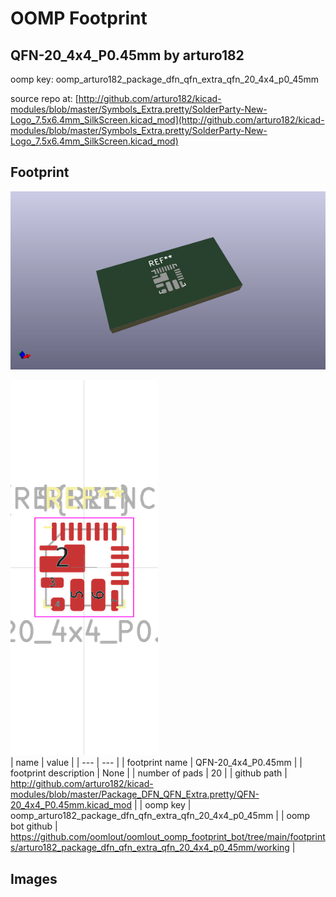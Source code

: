 # OOMP Footprint  
## QFN-20_4x4_P0.45mm  by arturo182  
  
oomp key: oomp_arturo182_package_dfn_qfn_extra_qfn_20_4x4_p0_45mm  
  
source repo at: [http://github.com/arturo182/kicad-modules/blob/master/Symbols_Extra.pretty/SolderParty-New-Logo_7.5x6.4mm_SilkScreen.kicad_mod](http://github.com/arturo182/kicad-modules/blob/master/Symbols_Extra.pretty/SolderParty-New-Logo_7.5x6.4mm_SilkScreen.kicad_mod)  
## Footprint  
  
[![working_kicad_pcb_3d.png](working_kicad_pcb_3d_600.png)](working_kicad_pcb_3d.png)  
  
[![working.png](working_600.png)](working.png)  
| name | value | 
| --- | --- | 
| footprint name | QFN-20_4x4_P0.45mm | 
| footprint description | None | 
| number of pads | 20 | 
| github path | http://github.com/arturo182/kicad-modules/blob/master/Package_DFN_QFN_Extra.pretty/QFN-20_4x4_P0.45mm.kicad_mod | 
| oomp key | oomp_arturo182_package_dfn_qfn_extra_qfn_20_4x4_p0_45mm | 
| oomp bot github | https://github.com/oomlout/oomlout_oomp_footprint_bot/tree/main/footprints/arturo182_package_dfn_qfn_extra_qfn_20_4x4_p0_45mm/working | 
## Images  
